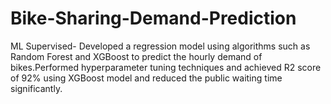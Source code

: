 # Bike-Sharing-Demand-Prediction
ML Supervised- Developed a regression model using algorithms such as Random Forest and XGBoost to predict the hourly demand of bikes.Performed hyperparameter tuning techniques and achieved R2 score of 92% using XGBoost model and reduced the public waiting time significantly.
